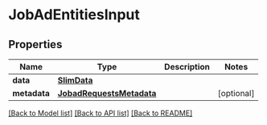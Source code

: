 # JobAdEntitiesInput


## Properties
Name | Type | Description | Notes
------------ | ------------- | ------------- | -------------
**data** | [**SlimData**](SlimData.md) |  | 
**metadata** | [**JobadRequestsMetadata**](JobadRequestsMetadata.md) |  | [optional] 

[[Back to Model list]](../README.md#documentation-for-models) [[Back to API list]](../README.md#documentation-for-api-endpoints) [[Back to README]](../README.md)



